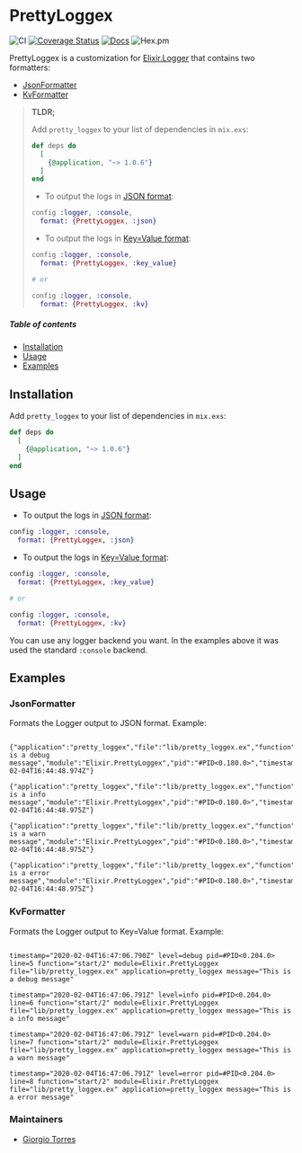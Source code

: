 # PrettyLoggex
![CI](https://github.com/GPrimola/pretty_loggex/workflows/PrettyLoggex%20Master%20CI/badge.svg)
[![Coverage Status](https://coveralls.io/repos/github/GPrimola/pretty_loggex/badge.svg?branch=master)](https://coveralls.io/github/GPrimola/pretty_loggex?branch=master)
[![Docs](https://img.shields.io/badge/api-docs-blueviolet.svg?style=flat)](https://hexdocs.pm/pretty_loggex)
![Hex.pm](https://img.shields.io/hexpm/v/pretty_loggex)


PrettyLoggex is a customization for [Elixir.Logger](https://hexdocs.pm/logger/Logger.html) that contains two formatters:

- [JsonFormatter](#jsonformatter)
- [KvFormatter](#kvformatter)


> **TLDR;**
>
> Add `pretty_loggex` to your list of dependencies in `mix.exs`:
>
> ```elixir
> def deps do
>   [
>     {@application, "~> 1.0.6"}
>   ]
> end
> ```
> - To output the logs in [JSON format](#jsonformatter):
>
> ```elixir
> config :logger, :console,
>   format: {PrettyLoggex, :json}
> ```
>
> - To output the logs in [Key=Value format](#kvformatter):
>
> ```elixir
> config :logger, :console,
>   format: {PrettyLoggex, :key_value}
>
> # or
>
> config :logger, :console,
>   format: {PrettyLoggex, :kv}
> ```

##### Table of contents

- [Installation](#installation)
- [Usage](#usage)
- [Examples](#examples)



## Installation

Add `pretty_loggex` to your list of dependencies in `mix.exs`:

```elixir
def deps do
  [
    {@application, "~> 1.0.6"}
  ]
end
```



## Usage

- To output the logs in [JSON format](#jsonformatter):

```elixir
config :logger, :console,
  format: {PrettyLoggex, :json}
```

- To output the logs in [Key=Value format](#kvformatter):

```elixir
config :logger, :console,
  format: {PrettyLoggex, :key_value}

# or

config :logger, :console,
  format: {PrettyLoggex, :kv}
```

You can use any logger backend you want.
In the examples above it was used the standard `:console` backend.


## Examples

### JsonFormatter

Formats the Logger output to JSON format.
Example:

```

{"application":"pretty_loggex","file":"lib/pretty_loggex.ex","function":"start/2","level":"debug","line":5,"message":"This is a debug message","module":"Elixir.PrettyLoggex","pid":"#PID<0.180.0>","timestamp":"2020-02-04T16:44:48.974Z"}

{"application":"pretty_loggex","file":"lib/pretty_loggex.ex","function":"start/2","level":"info","line":6,"message":"This is a info message","module":"Elixir.PrettyLoggex","pid":"#PID<0.180.0>","timestamp":"2020-02-04T16:44:48.975Z"}

{"application":"pretty_loggex","file":"lib/pretty_loggex.ex","function":"start/2","level":"warn","line":7,"message":"This is a warn message","module":"Elixir.PrettyLoggex","pid":"#PID<0.180.0>","timestamp":"2020-02-04T16:44:48.975Z"}

{"application":"pretty_loggex","file":"lib/pretty_loggex.ex","function":"start/2","level":"error","line":8,"message":"This is a error message","module":"Elixir.PrettyLoggex","pid":"#PID<0.180.0>","timestamp":"2020-02-04T16:44:48.975Z"}
```

### KvFormatter

Formats the Logger output to Key=Value format.
Example:

```

timestamp="2020-02-04T16:47:06.790Z" level=debug pid=#PID<0.204.0> line=5 function="start/2" module=Elixir.PrettyLoggex file="lib/pretty_loggex.ex" application=pretty_loggex message="This is a debug message"

timestamp="2020-02-04T16:47:06.791Z" level=info pid=#PID<0.204.0> line=6 function="start/2" module=Elixir.PrettyLoggex file="lib/pretty_loggex.ex" application=pretty_loggex message="This is a info message"

timestamp="2020-02-04T16:47:06.791Z" level=warn pid=#PID<0.204.0> line=7 function="start/2" module=Elixir.PrettyLoggex file="lib/pretty_loggex.ex" application=pretty_loggex message="This is a warn message"

timestamp="2020-02-04T16:47:06.791Z" level=error pid=#PID<0.204.0> line=8 function="start/2" module=Elixir.PrettyLoggex file="lib/pretty_loggex.ex" application=pretty_loggex message="This is a error message"
```


### Maintainers

- [Giorgio Torres](https://techhub.social/@giorgiolucas)
